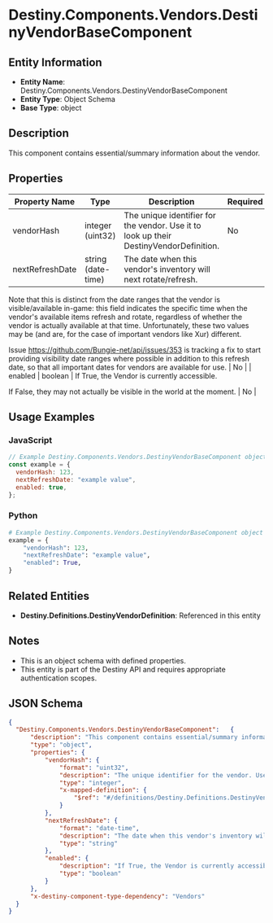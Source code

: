 # Destiny.Components.Vendors.DestinyVendorBaseComponent

## Entity Information
- **Entity Name**: Destiny.Components.Vendors.DestinyVendorBaseComponent
- **Entity Type**: Object Schema
- **Base Type**: object

## Description
This component contains essential/summary information about the vendor.

## Properties

| Property Name | Type | Description | Required |
|---------------|------|-------------|----------|
| vendorHash | integer (uint32) | The unique identifier for the vendor. Use it to look up their DestinyVendorDefinition. | No |
| nextRefreshDate | string (date-time) | The date when this vendor's inventory will next rotate/refresh.
Note that this is distinct from the date ranges that the vendor is visible/available in-game: this field indicates the specific time when the vendor's available items refresh and rotate, regardless of whether the vendor is actually available at that time. Unfortunately, these two values may be (and are, for the case of important vendors like Xur) different.
Issue https://github.com/Bungie-net/api/issues/353 is tracking a fix to start providing visibility date ranges where possible in addition to this refresh date, so that all important dates for vendors are available for use. | No |
| enabled | boolean | If True, the Vendor is currently accessible. 
If False, they may not actually be visible in the world at the moment. | No |

## Usage Examples

### JavaScript
```javascript
// Example Destiny.Components.Vendors.DestinyVendorBaseComponent object
const example = {
  vendorHash: 123,
  nextRefreshDate: "example value",
  enabled: true,
};
```

### Python
```python
# Example Destiny.Components.Vendors.DestinyVendorBaseComponent object
example = {
    "vendorHash": 123,
    "nextRefreshDate": "example value",
    "enabled": True,
}
```

## Related Entities
- **Destiny.Definitions.DestinyVendorDefinition**: Referenced in this entity

## Notes
- This is an object schema with defined properties.
- This entity is part of the Destiny API and requires appropriate authentication scopes.

## JSON Schema
```json
{
  "Destiny.Components.Vendors.DestinyVendorBaseComponent":   {
      "description": "This component contains essential/summary information about the vendor.",
      "type": "object",
      "properties": {
          "vendorHash": {
              "format": "uint32",
              "description": "The unique identifier for the vendor. Use it to look up their DestinyVendorDefinition.",
              "type": "integer",
              "x-mapped-definition": {
                  "$ref": "#/definitions/Destiny.Definitions.DestinyVendorDefinition"
              }
          },
          "nextRefreshDate": {
              "format": "date-time",
              "description": "The date when this vendor's inventory will next rotate/refresh.\r\nNote that this is distinct from the date ranges that the vendor is visible/available in-game: this field indicates the specific time when the vendor's available items refresh and rotate, regardless of whether the vendor is actually available at that time. Unfortunately, these two values may be (and are, for the case of important vendors like Xur) different.\r\nIssue https://github.com/Bungie-net/api/issues/353 is tracking a fix to start providing visibility date ranges where possible in addition to this refresh date, so that all important dates for vendors are available for use.",
              "type": "string"
          },
          "enabled": {
              "description": "If True, the Vendor is currently accessible. \r\nIf False, they may not actually be visible in the world at the moment.",
              "type": "boolean"
          }
      },
      "x-destiny-component-type-dependency": "Vendors"
  }
}
```
